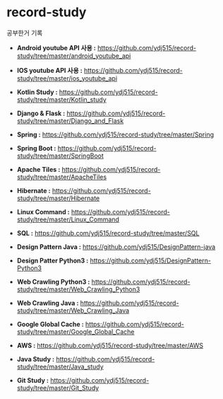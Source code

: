 # record-study

공부한거 기록

- **Android youtube API 사용 :** https://github.com/ydj515/record-study/tree/master/android_youtube_api

- **IOS youtube API 사용 :** https://github.com/ydj515/record-study/tree/master/ios_youtube_api

- **Kotlin Study :** https://github.com/ydj515/record-study/tree/master/Kotlin_study

- **Django & Flask :** https://github.com/ydj515/record-study/tree/master/Django_and_Flask

- **Spring :** https://github.com/ydj515/record-study/tree/master/Spring

- **Spring Boot :** https://github.com/ydj515/record-study/tree/master/SpringBoot

- **Apache Tiles :** https://github.com/ydj515/record-study/tree/master/ApacheTiles

- **Hibernate :** https://github.com/ydj515/record-study/tree/master/Hibernate

- **Linux Command :** https://github.com/ydj515/record-study/tree/master/Linux_Command

- **SQL :** https://github.com/ydj515/record-study/tree/master/SQL

- **Design Pattern Java :** https://github.com/ydj515/DesignPattern-java

- **Design Patter Python3 :** https://github.com/ydj515/DesignPattern-Python3

- **Web Crawling Python3 :** https://github.com/ydj515/record-study/tree/master/Web_Crawling_Python3

- **Web Crawling Java :** https://github.com/ydj515/record-study/tree/master/Web_Crawling_Java

- **Google Global Cache :** https://github.com/ydj515/record-study/tree/master/Google_Global_Cache

- **AWS :** https://github.com/ydj515/record-study/tree/master/AWS

- **Java Study :** https://github.com/ydj515/record-study/tree/master/Java_study

- **Git Study :** https://github.com/ydj515/record-study/tree/master/Git_Study